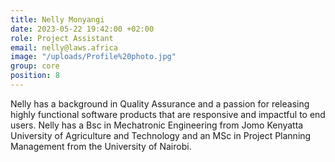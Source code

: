 ```yaml
---
title: Nelly Monyangi
date: 2023-05-22 19:42:00 +02:00
role: Project Assistant
email: nelly@laws.africa
image: "/uploads/Profile%20photo.jpg"
group: core
position: 8
---
```


Nelly has a background in Quality Assurance and a passion for releasing highly functional software products that are responsive and impactful to end users.
Nelly has a Bsc in Mechatronic Engineering from Jomo Kenyatta University of Agriculture and Technology and an MSc in Project Planning Management from the University of Nairobi.